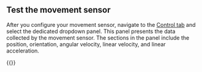 ## Test the movement sensor

After you configure your movement sensor, navigate to the [Control tab](/manage/fleet/robots/#control) and select the dedicated dropdown panel.
This panel presents the data collected by the movement sensor.
The sections in the panel include the position, orientation, angular velocity, linear velocity, and linear acceleration.

{{<imgproc src="/components/movement-sensor/movement-sensor-control-tab.png" resize="800x" declaredimensions=true alt="The movement sensor component in the control tab">}}
